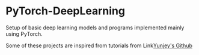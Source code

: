# PyTorch-DeepLearning
Setup of basic deep learning models and programs implemented mainly using PyTorch.

Some of these projects are inspired from tutorials from Link[Yunjey's Github](https://github.com/yunjey/pytorch-tutorial)
